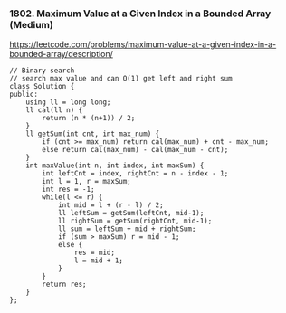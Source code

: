 ### 1802. Maximum Value at a Given Index in a Bounded Array (Medium)

https://leetcode.com/problems/maximum-value-at-a-given-index-in-a-bounded-array/description/

```
// Binary search
// search max value and can O(1) get left and right sum
class Solution {
public:
    using ll = long long;
    ll cal(ll n) {
        return (n * (n+1)) / 2;
    }
    ll getSum(int cnt, int max_num) {
        if (cnt >= max_num) return cal(max_num) + cnt - max_num;
        else return cal(max_num) - cal(max_num - cnt);
    }
    int maxValue(int n, int index, int maxSum) {
        int leftCnt = index, rightCnt = n - index - 1;
        int l = 1, r = maxSum;
        int res = -1;
        while(l <= r) {
            int mid = l + (r - l) / 2;
            ll leftSum = getSum(leftCnt, mid-1);
            ll rightSum = getSum(rightCnt, mid-1);
            ll sum = leftSum + mid + rightSum;
            if (sum > maxSum) r = mid - 1;
            else {
                res = mid;
                l = mid + 1;
            }
        }
        return res;
    }
};
```

